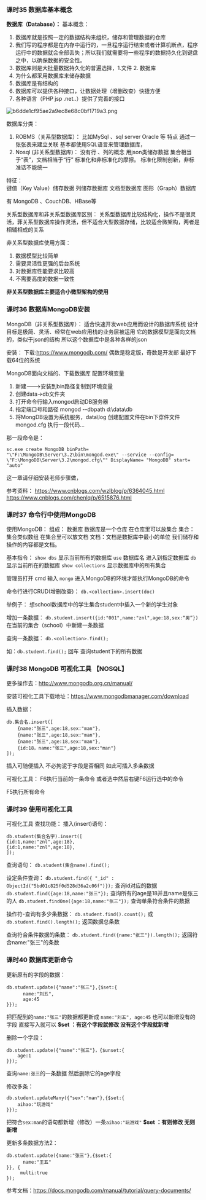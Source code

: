 ### 课时35 数据库基本概念
**数据库（Database）：**
基本概念：
1. 数据库就是按照一定的数据结构来组织，储存和管理数据的仓库
2. 我们写的程序都是在内存中运行的，一旦程序运行结束或者计算机断点，程序运行中的数据就会全部丢失；所以我们就需要将一些程序的数据持久化到键盘之中，以确保数据的安全性。
3. 数据库则是大批量数据持久化的普遍选择，1.文件 2. 数据库
4. 为什么都采用数据库来储存数据
1. 数据库是有结构的
2. 数据库可以提供各种接口，让数据处理（增删改查）快捷方便
3. 各种语言（PHP jsp .net..）提供了完善的接口

![b6dde1cf95ae2a9ec8e68c0bf1719a3.png](https://upload-images.jianshu.io/upload_images/7072486-d9cbd052415afbf2.png?imageMogr2/auto-orient/strip%7CimageView2/2/w/1240)


数据库分类：
1. ROBMS（关系型数据库）：
 比如MySql 、sql server Oracle 等
特点 通过一张张表来建立关联
基本都使用SQL语言来管理数据库，
2. Nosql (非关系型数据库)：
没有行 、列的概念 用json类储存数据
集合相当于“表”，文档相当于“行”
标准化和非标准化的摩擦。
标准化限制创新，非标准话不能统一

特征：  
键值（Key Value）储存数据
列储存数据库
文档型数据库
图形（Graph）数据库

有 MongoDB 、CouchDB、HBase等

关系型数据库和非关系型数据库区别：
关系型数据库比较结构化，操作不是很灵活，菲关系型数据库操作灵活，但不适合大型数据存储，比较适合微架构，两者是相辅相成的关系

非关系型数据库使用方面：
1. 数据模型比较简单
2. 需要灵活性更强的后台系统
3. 对数据库性能要求比较高
4. 不需要高度的数据一致性

**非关系型数据库主要适合小微型架构的使用**

### 课时36 数据库MongoDB安装

MongoDB（非关系型数据库）：
适合快速开发web应用而设计的数据库系统
设计目标是极简、灵活、经常在web应用栈的业务层被运用
它的数据模型是面向文档的，类似于json的结构
所以这个数据库中是各种各样的json

安装：
下载:https://www.mongodb.com/
偶数是稳定版，奇数是开发部
最好下载64位的系统

MongoDB面向文档的、下载数据库
配置环境变量
1. 新建--->安装到bin路径复制到环境变量
2. 创建data->db文件夹
3. 打开命令行输入mongod启动DB服务器
4. 指定端口号和路径 mongod --dbpath d:\data\db
5. 将MongDB设置为系统服务，data\log
创建配置文件在bin下穿件文件mongod.cfg
执行一段代码...

那一段命令是：
```
sc.exe create MongoDB binPath= "\"F:\MongoDB\Server\3.2\bin\mongod.exe\" --service --config= \"F:\MongoDB\Server\3.2\mongod.cfg\"" DisplayName= "MongoDB" start= "auto"
```
  

这一章请仔细安装老师步骤做，



参考资料：
https://www.cnblogs.com/wzlblog/p/6364045.html
https://www.cnblogs.com/chenlq/p/6515876.html

### 课时37 命令行中使用MongoDB

使用MongoDB：
组成：
数据库 数据库是一个仓库 在仓库里可以放集合
集合： 集合类似数组 在集合里可以放文档
文档：文档是数据库中最小的单位 我们储存和操作的内容都是文档。

基本指令：
`show dbs`  显示当前所有的数据库
`use` 数据库名  进入到指定数据库
`db` 显示当前所在的数据库
`show collections` 显示数据库中的所有集合

管理员打开 cmd
输入 `mongo`
进入MongoDB的环境才能执行MongoDB的命令

命令行进行CRUD(增删改查)：
`db.<collection>.insert(doc)`

举例子：
想school数据库中的学生集合student中插入一个新的学生对象

增加一条数据：
`db.student.insert({id:"001",name:"znl",age:18,sex:“男”})`
在当前的集合（school）中新建一条数据

查询一条数据：
`db.<collection>.find();`

如：`db.student.find();`
回车 查询student下的所有数据

### 课时38 MongoDB 可视化工具 【NOSQL】

更多操作去：http://www.mongodb.org.cn/manual/

安装可视化工具下载地址：https://www.mongodbmanager.com/download

插入数据：
```
db.集合名.insert([
    {name:"张三",age:18,sex:"man"},
    {name:"张三",age:18,sex:"man"},
    {name:"张三",age:18,sex:"man"},
    {id:18，name:"张三",age:18,sex:"man"}
]);
```
插入可随便插入 不必拘泥于字段是否相同
如此可插入多条数据

可视化工具：
F6执行当前的一条命令 或者选中然后右键F6运行选中的命令

F5执行所有命令


### 课时39 使用可视化工具
可视化工具 查找功能：
插入(insert)语句：
```
db.student(集合名字).insert([
{id:1,name:"znl",age:18},
{id:1,name:"znl",age:18},
]);
```
查询语句：
`db.student(集合name).find();`

设定条件查询：
`db.student.find({ "_id" : ObjectId("5bd01c825f0d528d36a2c06f")});`
查询id对应的数据
`db.student.find({age:18,name:"张三"});`
查询所有的age是18并且name是张三的人
`db.student.findOne({age:18,name:"张三"});`
查询单条符合条件的数据

操作符-查询有多少条数据：
`db.student.find().count();`
或
`db.student.find().length();`
返回数据总条数

查询符合条件数据的条数：
`db.student.find({name:"张三"}).length();`
返回符合name:"张三"的条数
### 课时40 数据库更新命令
更新原有的字段的数据：
```
db.student.update({"name":"张三"},{$set:{
      name:"刘五",
      age:45
}});
```
把匹配到的`name:"张三"`的数据都更新成 `name:"刘五", age:45`
也可以新增没有的字段 直接写入就可以
**$set ：有这个字段就修改 没有这个字段就新增**

删除一个字段：
```
db.student.update({"name":"张三"}，{$unset:{
    age:1
}});
```
查询`name:张三`的一条数据 然后删除它的age字段

修改多条：
```
db.student.updateMany({"sex":"man"},{$set:{
    aihao:"玩游戏"
}});
```
把符合`sex:man`的语句都新增（修改）一条`aihao:"玩游戏"`
**$set ：有则修改 无则新增**

更新多条数据方法2：
```
db.student.update({name:"张三"},{$set:{
      name:"王五"
}}, {
     multi:true
});
```
参考文档：https://docs.mongodb.com/manual/tutorial/query-documents/
